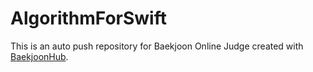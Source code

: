 # AlgorithmForSwift
This is an auto push repository for Baekjoon Online Judge created with [BaekjoonHub](https://github.com/BaekjoonHub/BaekjoonHub).
